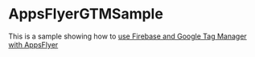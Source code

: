 # AppsFlyerGTMSample

This is a sample showing how to [use Firebase and Google Tag Manager with AppsFlyer](https://support.appsflyer.com/hc/en-us/articles/210353513-Using-Firebase-and-Google-Tag-Manager-with-AppsFlyer#introduction)
